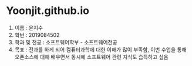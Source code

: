 # Yoonjit.github.io

1. 이름 : 윤지수
2. 학번 : 2019084502
3. 학과 및 전공 : 소프트웨어학부 - 소프트웨어전공
4. 목표 : 전과를 하게 되어 컴퓨터과학에 대한 이해가 많이 부족함, 이번 수업을 통해 오픈소스에 대해 배우면서 동시에 소프트웨어 관련 지식도 습득하고 싶음
